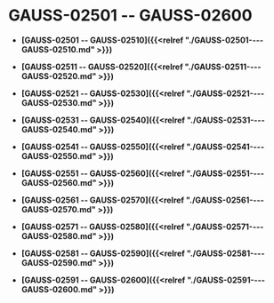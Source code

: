# GAUSS-02501 -- GAUSS-02600<a name="ZH-CN_TOPIC_0302072868"></a>

-   **[GAUSS-02501 -- GAUSS-02510]({{<relref "./GAUSS-02501----GAUSS-02510.md" >}})**

-   **[GAUSS-02511 -- GAUSS-02520]({{<relref "./GAUSS-02511----GAUSS-02520.md" >}})**

-   **[GAUSS-02521 -- GAUSS-02530]({{<relref "./GAUSS-02521----GAUSS-02530.md" >}})**

-   **[GAUSS-02531 -- GAUSS-02540]({{<relref "./GAUSS-02531----GAUSS-02540.md" >}})**

-   **[GAUSS-02541 -- GAUSS-02550]({{<relref "./GAUSS-02541----GAUSS-02550.md" >}})**

-   **[GAUSS-02551 -- GAUSS-02560]({{<relref "./GAUSS-02551----GAUSS-02560.md" >}})**

-   **[GAUSS-02561 -- GAUSS-02570]({{<relref "./GAUSS-02561----GAUSS-02570.md" >}})**

-   **[GAUSS-02571 -- GAUSS-02580]({{<relref "./GAUSS-02571----GAUSS-02580.md" >}})**

-   **[GAUSS-02581 -- GAUSS-02590]({{<relref "./GAUSS-02581----GAUSS-02590.md" >}})**

-   **[GAUSS-02591 -- GAUSS-02600]({{<relref "./GAUSS-02591----GAUSS-02600.md" >}})**
